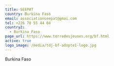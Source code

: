 ```yaml
---
title: SEEPAT
country: Burkina Faso
email: associationseepat@gmai.com
tel: +226 70 55 44 04
country2:
  - Burkina Faso
page_url: https://www.terredesjeunes.org/bf.html
active: true
logo_image: /media/tdj-bf-adopte1-logo.jpg
---
```

Burkina Faso

